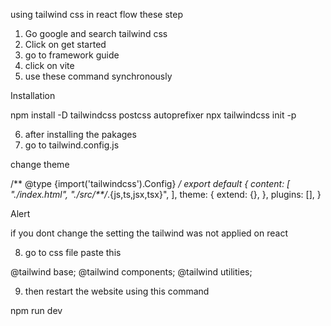 using tailwind css in react flow these step 
1. Go google and search tailwind css
2. Click on get started
3. go to framework guide
4. click on vite
5. use these command synchronously

Installation

npm install -D tailwindcss postcss autoprefixer
npx tailwindcss init -p

6. after installing the pakages
7. go to tailwind.config.js

change theme

/** @type {import('tailwindcss').Config} */
export default {
  content: [
    "./index.html",
    "./src/**/*.{js,ts,jsx,tsx}",
  ],
  theme: {
    extend: {},
  },
  plugins: [],
}

Alert 

if you dont change the setting the tailwind was not applied on react

8. go to css file paste this

@tailwind base;
@tailwind components;
@tailwind utilities;

9. then restart the website using this command

npm run dev